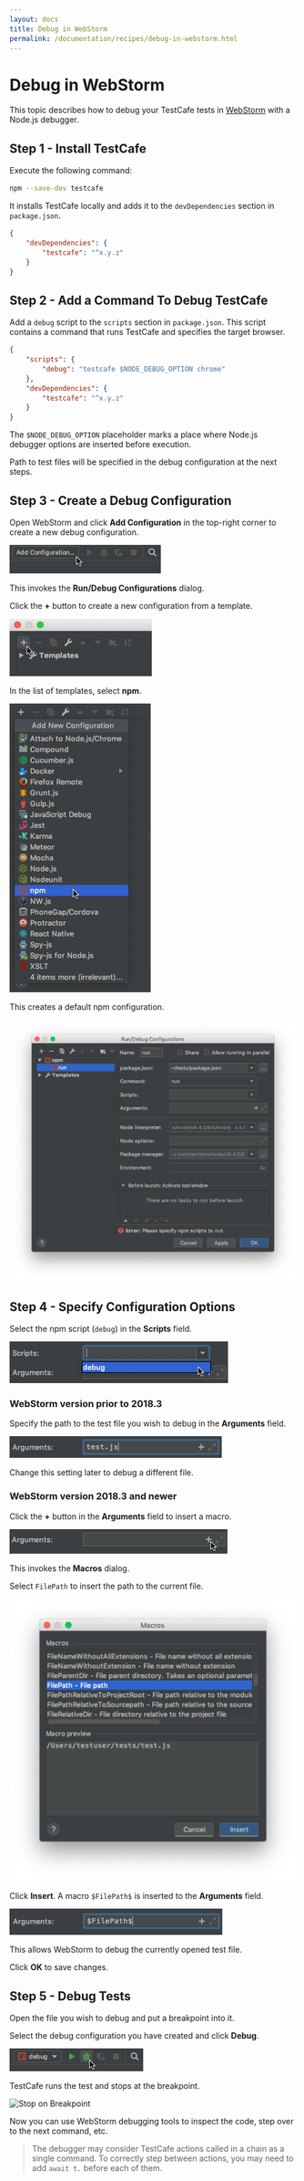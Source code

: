 ```yaml
---
layout: docs
title: Debug in WebStorm
permalink: /documentation/recipes/debug-in-webstorm.html
---
```

# Debug in WebStorm

This topic describes how to debug your TestCafe tests in [WebStorm](https://www.jetbrains.com/webstorm/) with a Node.js debugger.

## Step 1 - Install TestCafe

Execute the following command:

```sh
npm --save-dev testcafe
```

It installs TestCafe locally and adds it to the `devDependencies` section in `package.json`.

```json
{
    "devDependencies": {
        "testcafe": "^x.y.z"
    }
}
```

## Step 2 - Add a Command To Debug TestCafe

Add a `debug` script to the `scripts` section in `package.json`. This script contains a command that runs TestCafe and specifies the target browser.

```json
{
    "scripts": {
        "debug": "testcafe $NODE_DEBUG_OPTION chrome"
    },
    "devDependencies": {
        "testcafe": "^x.y.z"
    }
}
```

The `$NODE_DEBUG_OPTION` placeholder marks a place where Node.js debugger options are inserted before execution.

Path to test files will be specified in the debug configuration at the next steps.

## Step 3 - Create a Debug Configuration

Open WebStorm and click **Add Configuration** in the top-right corner to create a new debug configuration.

![Click Add Configuration](../../images/webstorm/press-add-configuration.png)

This invokes the **Run/Debug Configurations** dialog.

Click the **+** button to create a new configuration from a template.

![Create Configuration](../../images/webstorm/new-configuration.png)

In the list of templates, select **npm**.

![Create Configuration](../../images/webstorm/select-npm-template.png)

This creates a default npm configuration.

![Create Configuration](../../images/webstorm/configuration.png)

## Step 4 - Specify Configuration Options

Select the npm script (`debug`) in the **Scripts** field.

![Select Debug](../../images/webstorm/select-debug.png)

### WebStorm version prior to 2018.3

Specify the path to the test file you wish to debug in the **Arguments** field.

![Enter File Path](../../images/webstorm/file-path-entered.png)

Change this setting later to debug a different file.

### WebStorm version 2018.3 and newer

Click the **+** button in the **Arguments** field to insert a macro.

![Click Add Macro Button](../../images/webstorm/click-add-macro-button.png)

This invokes the **Macros** dialog.

Select `FilePath` to insert the path to the current file.

![Select Macro](../../images/webstorm/select-macros.png)

Click **Insert**. A macro `$FilePath$` is inserted to the **Arguments** field.

![Enter Macro](../../images/webstorm/macros-entered.png)

This allows WebStorm to debug the currently opened test file.

Click **OK** to save changes.

## Step 5 - Debug Tests

Open the file you wish to debug and put a breakpoint into it.

Select the debug configuration you have created and click **Debug**.

![Press Debug](../../images/webstorm/press-debug.png)

TestCafe runs the test and stops at the breakpoint.

![Stop on Breakpoint](../../images/webstorm/stop-on-breakpoint.png)

Now you can use WebStorm debugging tools to inspect the code, step over to the next command, etc.

> The debugger may consider TestCafe actions called in a chain as a single command. To correctly step between actions, you may need to add `await t.` before each of them.